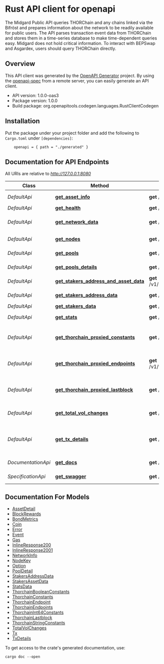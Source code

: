 # Rust API client for openapi

The Midgard Public API queries THORChain and any chains linked via the Bifröst and prepares information about the network to be readily available for public users. The API parses transaction event data from THORChain and stores them in a time-series database to make time-dependent queries easy. Midgard does not hold critical information. To interact with BEPSwap and Asgardex, users should query THORChain directly.

## Overview

This API client was generated by the [OpenAPI Generator](https://openapi-generator.tech) project.  By using the [openapi-spec](https://openapis.org) from a remote server, you can easily generate an API client.

- API version: 1.0.0-oas3
- Package version: 1.0.0
- Build package: org.openapitools.codegen.languages.RustClientCodegen

## Installation

Put the package under your project folder and add the following to `Cargo.toml` under `[dependencies]`:

```
    openapi = { path = "./generated" }
```

## Documentation for API Endpoints

All URIs are relative to *http://127.0.0.1:8080*

Class | Method | HTTP request | Description
------------ | ------------- | ------------- | -------------
*DefaultApi* | [**get_asset_info**](docs/DefaultApi.md#get_asset_info) | **get** /v1/assets | Get Asset Information
*DefaultApi* | [**get_health**](docs/DefaultApi.md#get_health) | **get** /v1/health | Get Health
*DefaultApi* | [**get_network_data**](docs/DefaultApi.md#get_network_data) | **get** /v1/network | Get Network Data
*DefaultApi* | [**get_nodes**](docs/DefaultApi.md#get_nodes) | **get** /v1/nodes | Get Node public keys
*DefaultApi* | [**get_pools**](docs/DefaultApi.md#get_pools) | **get** /v1/pools | Get Asset Pools
*DefaultApi* | [**get_pools_details**](docs/DefaultApi.md#get_pools_details) | **get** /v1/pools/detail | Get Pools Details
*DefaultApi* | [**get_stakers_address_and_asset_data**](docs/DefaultApi.md#get_stakers_address_and_asset_data) | **get** /v1/stakers/{address}/pools | Get Staker Pool Data
*DefaultApi* | [**get_stakers_address_data**](docs/DefaultApi.md#get_stakers_address_data) | **get** /v1/stakers/{address} | Get Staker Data
*DefaultApi* | [**get_stakers_data**](docs/DefaultApi.md#get_stakers_data) | **get** /v1/stakers | Get Stakers
*DefaultApi* | [**get_stats**](docs/DefaultApi.md#get_stats) | **get** /v1/stats | Get Global Stats
*DefaultApi* | [**get_thorchain_proxied_constants**](docs/DefaultApi.md#get_thorchain_proxied_constants) | **get** /v1/thorchain/constants | Get the Proxied THORChain Constants
*DefaultApi* | [**get_thorchain_proxied_endpoints**](docs/DefaultApi.md#get_thorchain_proxied_endpoints) | **get** /v1/thorchain/pool_addresses | Get the Proxied Pool Addresses
*DefaultApi* | [**get_thorchain_proxied_lastblock**](docs/DefaultApi.md#get_thorchain_proxied_lastblock) | **get** /v1/thorchain/lastblock | Get the Proxied THORChain Lastblock
*DefaultApi* | [**get_total_vol_changes**](docs/DefaultApi.md#get_total_vol_changes) | **get** /v1/history/total_volume | Get Total Volume Changes
*DefaultApi* | [**get_tx_details**](docs/DefaultApi.md#get_tx_details) | **get** /v1/txs | Get details of a tx by address, asset or tx-id
*DocumentationApi* | [**get_docs**](docs/DocumentationApi.md#get_docs) | **get** /v1/doc | Get Documents
*SpecificationApi* | [**get_swagger**](docs/SpecificationApi.md#get_swagger) | **get** /v1/swagger.json | Get Swagger


## Documentation For Models

 - [AssetDetail](docs/AssetDetail.md)
 - [BlockRewards](docs/BlockRewards.md)
 - [BondMetrics](docs/BondMetrics.md)
 - [Coin](docs/Coin.md)
 - [Error](docs/Error.md)
 - [Event](docs/Event.md)
 - [Gas](docs/Gas.md)
 - [InlineResponse200](docs/InlineResponse200.md)
 - [InlineResponse2001](docs/InlineResponse2001.md)
 - [NetworkInfo](docs/NetworkInfo.md)
 - [NodeKey](docs/NodeKey.md)
 - [Option](docs/Option.md)
 - [PoolDetail](docs/PoolDetail.md)
 - [StakersAddressData](docs/StakersAddressData.md)
 - [StakersAssetData](docs/StakersAssetData.md)
 - [StatsData](docs/StatsData.md)
 - [ThorchainBooleanConstants](docs/ThorchainBooleanConstants.md)
 - [ThorchainConstants](docs/ThorchainConstants.md)
 - [ThorchainEndpoint](docs/ThorchainEndpoint.md)
 - [ThorchainEndpoints](docs/ThorchainEndpoints.md)
 - [ThorchainInt64Constants](docs/ThorchainInt64Constants.md)
 - [ThorchainLastblock](docs/ThorchainLastblock.md)
 - [ThorchainStringConstants](docs/ThorchainStringConstants.md)
 - [TotalVolChanges](docs/TotalVolChanges.md)
 - [Tx](docs/Tx.md)
 - [TxDetails](docs/TxDetails.md)


To get access to the crate's generated documentation, use:

```
cargo doc --open
```

